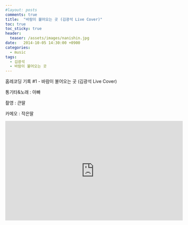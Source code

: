 ```yaml
---
#layout: posts
comments: true
title:  "바람이 불어오는 곳 (김광석 Live Cover)"
toc: true
toc_sticky: true
header:
  teaser: /assets/images/nanishin.jpg
date:   2014-10-05 14:30:00 +0900
categories:
  - music
tags:
  - 김광석
  - 바람이 불어오는 곳
---
```

홈레코딩 기록 #1 - 바람이 불어오는 곳 (김광석 Live Cover)

통기타&노래 : 아빠

촬영 : 큰딸

카메오 : 작은딸

<iframe width="560" height="315" src="https://www.youtube-nocookie.com/embed/wt2GQ0ClM3M" frameborder="0" allow="autoplay; encrypted-media" allowfullscreen></iframe>


